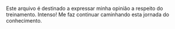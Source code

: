 Este arquivo é destinado a expressar minha opinião a respeito do treinamento.
Intenso! Me faz continuar caminhando esta jornada do conhecimento.
